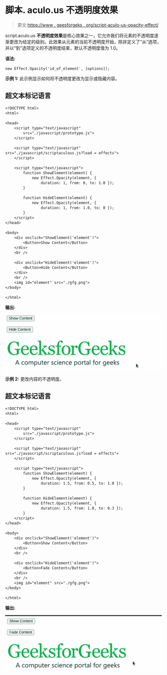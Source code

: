 # 脚本. aculo.us 不透明度效果

> 原文:[https://www . geesforgeks . org/script-aculo-us-opacity-effect/](https://www.geeksforgeeks.org/script-aculo-us-opacity-effect/)

script.aculo.us **不透明度效果**是核心效果之一，它允许我们将元素的不透明度逐渐更改为给定的级别。此效果从元素的当前不透明度开始，除非定义了“从”选项，并以“到”选项定义的不透明度结束，默认不透明度值为 1.0。

**语法:**

```
new Effect.Opacity('id_of_element', [options]);

```

**示例 1:** 此示例显示如何将不透明度更改为显示或隐藏内容。

## 超文本标记语言

```
<!DOCTYPE html>
<html>

<head>
    <script type="text/javascript" 
        src="./javascript/prototype.js">
    </script>

    <script type="text/javascript" 
src="./javascript/scriptaculous.js?load = effects">
    </script>

    <script type="text/javascript">
        function ShowElement(element) {
            new Effect.Opacity(element, { 
                duration: 1, from: 0, to: 1.0 });
        }

        function HideElement(element) {
            new Effect.Opacity(element, { 
                duration: 1, from: 1.0, to: 0 });
        }
    </script>
</head>

<body>
    <div onclick="ShowElement('element')">
        <Button>Show Content</Button>
    </div>
    <br />

    <div onclick="HideElement('element')">
        <Button>Hide Content</Button>
    </div>
    <br />
    <img id="element" src="./gfg.png">
</body>

</html>
```

**输出:**

![Out](img/38b83a234bd8f9f8fd036092292f5951.png)

**示例 2:** 更改内容的不透明度。

## 超文本标记语言

```
<!DOCTYPE html>
<html>

<head>
    <script type="text/javascript" 
        src="./javascript/prototype.js">
    </script>

    <script type="text/javascript" 
src="./javascript/scriptaculous.js?load = effects">
    </script>

    <script type="text/javascript">
        function ShowElement(element) {
            new Effect.Opacity(element, { 
                duration: 1.5, from: 0.5, to: 1.0 });
        }

        function HideElement(element) {
            new Effect.Opacity(element, { 
                duration: 1.5, from: 1.0, to: 0.3 });
        }
    </script>
</head>

<body>
    <div onclick="ShowElement('element')">
        <Button>Show Content</Button>
    </div>
    <br />

    <div onclick="HideElement('element')">
        <Button>Fade Content</Button>
    </div>
    <br />
    <img id="element" src="./gfg.png">
</body>

</html>
```

**输出:**

![Output](img/ac1cecb9cd129087ca1d76a616c8f2c1.png)